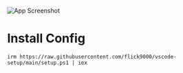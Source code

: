 ![App Screenshot](/preview.webp)

# Install Config

```
irm https://raw.githubusercontent.com/flick9000/vscode-setup/main/setup.ps1 | iex
```
